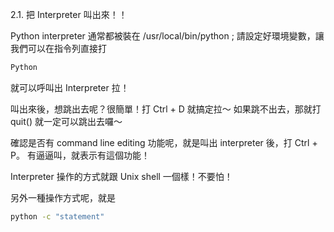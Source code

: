 2.1. 把 Interpreter 叫出來！！

Python interpreter 通常都被裝在 /usr/local/bin/python ;
請設定好環境變數，讓我們可以在指令列直接打

```bash
Python
```

就可以呼叫出 Interpreter 拉！

叫出來後，想跳出去呢？很簡單！打 Ctrl + D 就搞定拉～
如果跳不出去，那就打 quit() 就一定可以跳出去囉～


確認是否有 command line editing 功能呢，就是叫出 interpreter 後，打 Ctrl + P。
有逼逼叫，就表示有這個功能！


Interpreter 操作的方式就跟 Unix shell 一個樣！不要怕！

另外一種操作方式呢，就是

```bash
python -c "statement"
```
